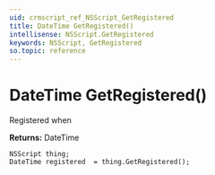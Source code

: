 ```yaml
---
uid: crmscript_ref_NSScript_GetRegistered
title: DateTime GetRegistered()
intellisense: NSScript.GetRegistered
keywords: NSScript, GetRegistered
so.topic: reference
---
```


# DateTime GetRegistered()

Registered when

**Returns:** DateTime

```crmscript
NSScript thing;
DateTime registered  = thing.GetRegistered();
```

